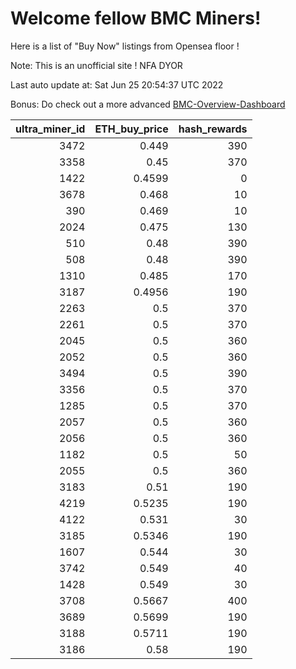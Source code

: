 # Welcome fellow BMC Miners!
Here is a list of "Buy Now" listings from Opensea floor !

Note: This is an unofficial site ! NFA DYOR

Last auto update at: Sat Jun 25 20:54:37 UTC 2022

Bonus: Do check out a more advanced [BMC-Overview-Dashboard](https://dune.com/defifunk/BMC-Overview-Dashboard)


|   ultra_miner_id |   ETH_buy_price |   hash_rewards |
|-----------------:|----------------:|---------------:|
|             3472 |          0.449  |            390 |
|             3358 |          0.45   |            370 |
|             1422 |          0.4599 |              0 |
|             3678 |          0.468  |             10 |
|              390 |          0.469  |             10 |
|             2024 |          0.475  |            130 |
|              510 |          0.48   |            390 |
|              508 |          0.48   |            390 |
|             1310 |          0.485  |            170 |
|             3187 |          0.4956 |            190 |
|             2263 |          0.5    |            370 |
|             2261 |          0.5    |            370 |
|             2045 |          0.5    |            360 |
|             2052 |          0.5    |            360 |
|             3494 |          0.5    |            390 |
|             3356 |          0.5    |            370 |
|             1285 |          0.5    |            370 |
|             2057 |          0.5    |            360 |
|             2056 |          0.5    |            360 |
|             1182 |          0.5    |             50 |
|             2055 |          0.5    |            360 |
|             3183 |          0.51   |            190 |
|             4219 |          0.5235 |            190 |
|             4122 |          0.531  |             30 |
|             3185 |          0.5346 |            190 |
|             1607 |          0.544  |             30 |
|             3742 |          0.549  |             40 |
|             1428 |          0.549  |             30 |
|             3708 |          0.5667 |            400 |
|             3689 |          0.5699 |            190 |
|             3188 |          0.5711 |            190 |
|             3186 |          0.58   |            190 |